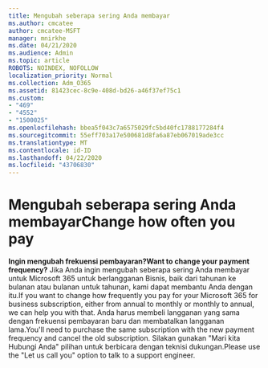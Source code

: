 ```yaml
---
title: Mengubah seberapa sering Anda membayar
ms.author: cmcatee
author: cmcatee-MSFT
manager: mnirkhe
ms.date: 04/21/2020
ms.audience: Admin
ms.topic: article
ROBOTS: NOINDEX, NOFOLLOW
localization_priority: Normal
ms.collection: Adm_O365
ms.assetid: 81423cec-8c9e-408d-bd26-a46f37ef75c1
ms.custom:
- "469"
- "4552"
- "1500025"
ms.openlocfilehash: bbea5f043c7a6575029fc5bd40fc1788177284f4
ms.sourcegitcommit: 55eff703a17e500681d8fa6a87eb067019ade3cc
ms.translationtype: MT
ms.contentlocale: id-ID
ms.lasthandoff: 04/22/2020
ms.locfileid: "43706830"
---
```

# <a name="change-how-often-you-pay"></a><span data-ttu-id="d2a78-102">Mengubah seberapa sering Anda membayar</span><span class="sxs-lookup"><span data-stu-id="d2a78-102">Change how often you pay</span></span>

 <span data-ttu-id="d2a78-103">**Ingin mengubah frekuensi pembayaran?**</span><span class="sxs-lookup"><span data-stu-id="d2a78-103">**Want to change your payment frequency?**</span></span> <span data-ttu-id="d2a78-104">Jika Anda ingin mengubah seberapa sering Anda membayar untuk Microsoft 365 untuk berlangganan Bisnis, baik dari tahunan ke bulanan atau bulanan untuk tahunan, kami dapat membantu Anda dengan itu.</span><span class="sxs-lookup"><span data-stu-id="d2a78-104">If you want to change how frequently you pay for your Microsoft 365 for business subscription, either from annual to monthly or monthly to annual, we can help you with that.</span></span> <span data-ttu-id="d2a78-105">Anda harus membeli langganan yang sama dengan frekuensi pembayaran baru dan membatalkan langganan lama.</span><span class="sxs-lookup"><span data-stu-id="d2a78-105">You'll need to purchase the same subscription with the new payment frequency and cancel the old subscription.</span></span> <span data-ttu-id="d2a78-106">Silakan gunakan "Mari kita Hubungi Anda" pilihan untuk berbicara dengan teknisi dukungan.</span><span class="sxs-lookup"><span data-stu-id="d2a78-106">Please use the "Let us call you" option to talk to a support engineer.</span></span>
